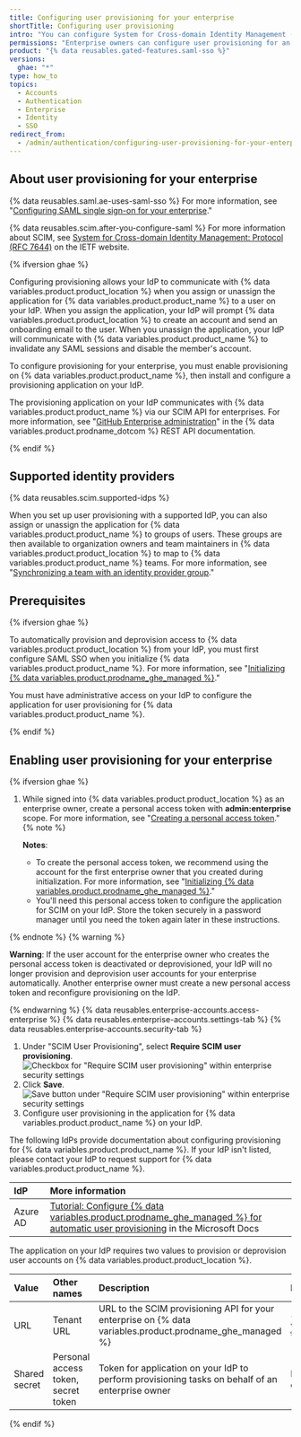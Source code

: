 ```yaml
---
title: Configuring user provisioning for your enterprise
shortTitle: Configuring user provisioning
intro: "You can configure System for Cross-domain Identity Management (SCIM) for your enterprise, which automatically provisions user accounts on {% data variables.product.product_location %} when you assign the application for {% data variables.product.product_location %} to a user on your identity provider (IdP)."
permissions: "Enterprise owners can configure user provisioning for an enterprise on {% data variables.product.product_name %}."
product: "{% data reusables.gated-features.saml-sso %}"
versions:
  ghae: "*"
type: how_to
topics:
  - Accounts
  - Authentication
  - Enterprise
  - Identity
  - SSO
redirect_from:
  - /admin/authentication/configuring-user-provisioning-for-your-enterprise
---
```


## About user provisioning for your enterprise

{% data reusables.saml.ae-uses-saml-sso %} For more information, see "[Configuring SAML single sign-on for your enterprise](/admin/authentication/configuring-saml-single-sign-on-for-your-enterprise)."

{% data reusables.scim.after-you-configure-saml %} For more information about SCIM, see [System for Cross-domain Identity Management: Protocol (RFC 7644)](https://tools.ietf.org/html/rfc7644) on the IETF website.

{% ifversion ghae %}

Configuring provisioning allows your IdP to communicate with {% data variables.product.product_location %} when you assign or unassign the application for {% data variables.product.product_name %} to a user on your IdP. When you assign the application, your IdP will prompt {% data variables.product.product_location %} to create an account and send an onboarding email to the user. When you unassign the application, your IdP will communicate with {% data variables.product.product_name %} to invalidate any SAML sessions and disable the member's account.

To configure provisioning for your enterprise, you must enable provisioning on {% data variables.product.product_name %}, then install and configure a provisioning application on your IdP.

The provisioning application on your IdP communicates with {% data variables.product.product_name %} via our SCIM API for enterprises. For more information, see "[GitHub Enterprise administration](/rest/reference/enterprise-admin#scim)" in the {% data variables.product.prodname_dotcom %} REST API documentation.

{% endif %}

## Supported identity providers

{% data reusables.scim.supported-idps %}

When you set up user provisioning with a supported IdP, you can also assign or unassign the application for {% data variables.product.product_name %} to groups of users. These groups are then available to organization owners and team maintainers in {% data variables.product.product_location %} to map to {% data variables.product.product_name %} teams. For more information, see "[Synchronizing a team with an identity provider group](/organizations/organizing-members-into-teams/synchronizing-a-team-with-an-identity-provider-group)."

## Prerequisites

{% ifversion ghae %}

To automatically provision and deprovision access to {% data variables.product.product_location %} from your IdP, you must first configure SAML SSO when you initialize {% data variables.product.product_name %}. For more information, see "[Initializing {% data variables.product.prodname_ghe_managed %}](/admin/configuration/initializing-github-ae)."

You must have administrative access on your IdP to configure the application for user provisioning for {% data variables.product.product_name %}.

{% endif %}

## Enabling user provisioning for your enterprise

{% ifversion ghae %}

1. While signed into {% data variables.product.product_location %} as an enterprise owner, create a personal access token with **admin:enterprise** scope. For more information, see "[Creating a personal access token](/github/authenticating-to-github/creating-a-personal-access-token)."
   {% note %}

   **Notes**:

   - To create the personal access token, we recommend using the account for the first enterprise owner that you created during initialization. For more information, see "[Initializing {% data variables.product.prodname_ghe_managed %}](/admin/configuration/initializing-github-ae)."
   - You'll need this personal access token to configure the application for SCIM on your IdP. Store the token securely in a password manager until you need the token again later in these instructions.

{% endnote %}
{% warning %}

**Warning**: If the user account for the enterprise owner who creates the personal access token is deactivated or deprovisioned, your IdP will no longer provision and deprovision user accounts for your enterprise automatically. Another enterprise owner must create a new personal access token and reconfigure provisioning on the IdP.

{% endwarning %}
{% data reusables.enterprise-accounts.access-enterprise %}
{% data reusables.enterprise-accounts.settings-tab %}
{% data reusables.enterprise-accounts.security-tab %}

1. Under "SCIM User Provisioning", select **Require SCIM user provisioning**.
   ![Checkbox for "Require SCIM user provisioning" within enterprise security settings](/assets/images/help/enterprises/settings-require-scim-user-provisioning.png)
1. Click **Save**.
   ![Save button under "Require SCIM user provisioning" within enterprise security settings](/assets/images/help/enterprises/settings-scim-save.png)
1. Configure user provisioning in the application for {% data variables.product.product_name %} on your IdP.

The following IdPs provide documentation about configuring provisioning for {% data variables.product.product_name %}. If your IdP isn't listed, please contact your IdP to request support for {% data variables.product.product_name %}.

| IdP      | More information                                                                                                                                                                                                           |
| :------- | :------------------------------------------------------------------------------------------------------------------------------------------------------------------------------------------------------------------------- |
| Azure AD | [Tutorial: Configure {% data variables.product.prodname_ghe_managed %} for automatic user provisioning](https://docs.microsoft.com/azure/active-directory/saas-apps/github-ae-provisioning-tutorial) in the Microsoft Docs |

The application on your IdP requires two values to provision or deprovision user accounts on {% data variables.product.product_location %}.

| Value         | Other names                         | Description                                                                                               | Example                                                                    |
| :------------ | :---------------------------------- | :-------------------------------------------------------------------------------------------------------- | :------------------------------------------------------------------------- |
| URL           | Tenant URL                          | URL to the SCIM provisioning API for your enterprise on {% data variables.product.prodname_ghe_managed %} | <nobr><code>{% data variables.product.api_url_pre %}/scim/v2</nobr></code> |
| Shared secret | Personal access token, secret token | Token for application on your IdP to perform provisioning tasks on behalf of an enterprise owner          | Personal access token you created in step 1                                |

{% endif %}
